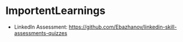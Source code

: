 # ImportentLearnings

- LinkedIn Assessment: https://github.com/Ebazhanov/linkedin-skill-assessments-quizzes

